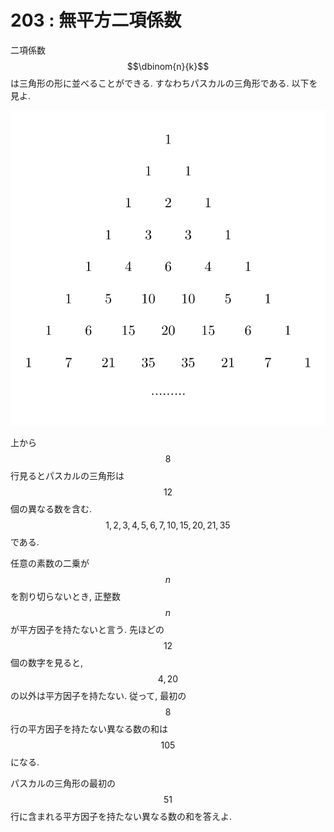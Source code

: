 # 203 : 無平方二項係数

二項係数$$\dbinom{n}{k}$$は三角形の形に並べることができる. すなわちパスカルの三角形である. 以下を見よ.

![](../../.gitbook/assets/p203-pascal.png)

上から$$8$$行見るとパスカルの三角形は$$12$$個の異なる数を含む. $$1, 2, 3, 4, 5, 6, 7, 10, 15, 20, 21, 35$$である.

任意の素数の二乗が$$n$$を割り切らないとき, 正整数$$n$$が平方因子を持たないと言う. 先ほどの$$12$$個の数字を見ると, $$4, 20$$ の以外は平方因子を持たない. 従って, 最初の$$8$$行の平方因子を持たない異なる数の和は$$105$$になる.

パスカルの三角形の最初の$$51$$行に含まれる平方因子を持たない異なる数の和を答えよ.
